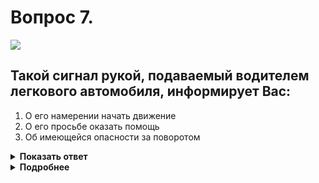 # Вопрос 7.

![](https://s.drom.ru/i24227/pdd/tickets/2016/1542608953.jpg)

## Такой сигнал рукой, подаваемый водителем легкового автомобиля, информирует Вас:

1. О его намерении начать движение
2. О его просьбе оказать помощь
3. Об имеющейся опасности за поворотом

<details>
<summary><b>Показать ответ</b></summary>
Правильный ответ: 1
</details>
<details>
<summary><b>Подробнее</b></summary>
Вытянутая в сторону левая рука является сигналом левого поворота, который водитель обязан подать перед началом движения.
(Пункт 8.1 ПДД)
</details>